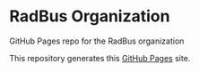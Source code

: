 # RadBus Organization

GitHub Pages repo for the RadBus organization

This repository generates this [GitHub Pages](http://dev.radbus.io) site.
